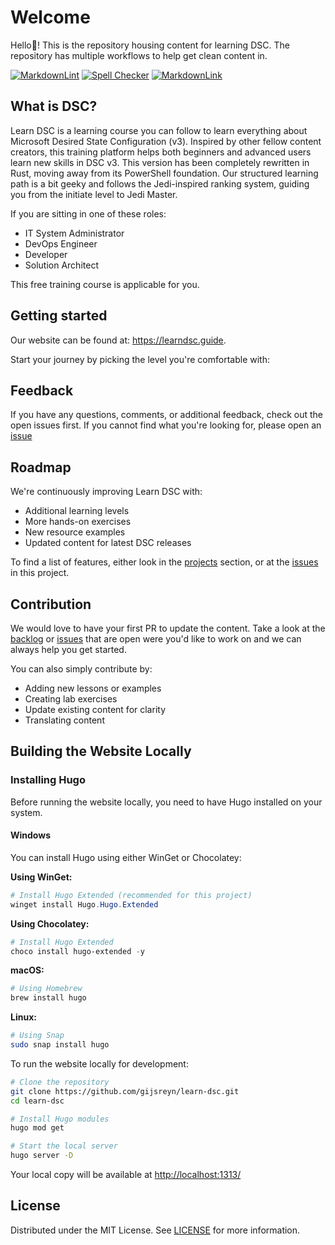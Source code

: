 # Welcome

Hello👋! This is the repository housing content for learning DSC. The repository has multiple workflows to help get clean content in.

[![MarkdownLint](https://github.com/Gijsreyn/learn-dsc/actions/workflows/markdownLint.yaml/badge.svg?branch=main)](https://github.com/Gijsreyn/learn-dsc/actions/workflows/markdownLint.yaml)
[![Spell Checker](https://github.com/Gijsreyn/learn-dsc/actions/workflows/spellCheck.yaml/badge.svg?branch=main)](https://github.com/Gijsreyn/learn-dsc/actions/workflows/spellCheck.yaml)
[![MarkdownLink](https://github.com/Gijsreyn/learn-dsc/actions/workflows/markdownLink.yaml/badge.svg?branch=main)](https://github.com/Gijsreyn/learn-dsc/actions/workflows/markdownLink.yaml)

## What is DSC?

Learn DSC is a learning course you can follow to learn everything about Microsoft Desired State Configuration (v3). Inspired by other fellow content creators, this training platform helps both beginners and advanced users learn new skills in DSC v3. This version has been completely rewritten in Rust, moving away from its PowerShell foundation. Our structured learning path is a bit geeky and follows the Jedi-inspired ranking system, guiding you from the initiate level to Jedi Master.

If you are sitting in one of these roles:

- IT System Administrator
- DevOps Engineer
- Developer
- Solution Architect

This free training course is applicable for you.

## Getting started

Our website can be found at: <https://learndsc.guide>.

Start your journey by picking the level you're comfortable with:

## Feedback

If you have any questions, comments, or additional feedback, check out the open issues first. If you cannot find what you're looking for, please open an [issue](https://github.com/Gijsreyn/learn-dsc/issues)

## Roadmap

We're continuously improving Learn DSC with:

- Additional learning levels
- More hands-on exercises
- New resource examples
- Updated content for latest DSC releases

To find a list of features, either look in the [projects](https://github.com/Gijsreyn/learn-dsc/projects) section, or at the [issues](https://github.com/Gijsreyn/learn-dsc/issues) in this project.

## Contribution

We would love to have your first PR to update the content. Take a look at the [backlog](https://github.com/Gijsreyn/learn-dsc/projects) or [issues](https://github.com/Gijsreyn/learn-dsc/issues) that are open were you'd like to work on and we can always help you get started.

You can also simply contribute by:

- Adding new lessons or examples
- Creating lab exercises
- Update existing content for clarity
- Translating content

## Building the Website Locally

### Installing Hugo

Before running the website locally, you need to have Hugo installed on your system.

#### Windows

You can install Hugo using either WinGet or Chocolatey:

**Using WinGet:**

```powershell
# Install Hugo Extended (recommended for this project)
winget install Hugo.Hugo.Extended
```

**Using Chocolatey:**

```powershell
# Install Hugo Extended
choco install hugo-extended -y
```

**macOS:**

```sh
# Using Homebrew
brew install hugo
```

**Linux:**

```sh
# Using Snap
sudo snap install hugo
```

To run the website locally for development:

```sh
# Clone the repository
git clone https://github.com/gijsreyn/learn-dsc.git
cd learn-dsc

# Install Hugo modules
hugo mod get

# Start the local server
hugo server -D
```

Your local copy will be available at <http://localhost:1313/>

## License

Distributed under the MIT License. See [LICENSE](/LICENSE) for more information.
